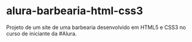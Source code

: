 # alura-barbearia-html-css3
Projeto de um site de uma barbearia desenvolvido em HTML5 e CSS3 no curso de iniciante da #Alura.
